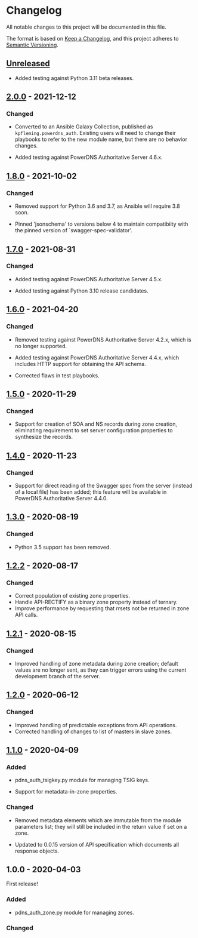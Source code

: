 # Changelog

All notable changes to this project will be documented in this file.

The format is based on [Keep a Changelog](https://keepachangelog.com/en/1.0.0/),
and this project adheres to [Semantic Versioning](https://semver.org/spec/v2.0.0.html).

## [Unreleased]

- Added testing against Python 3.11 beta releases.

## [2.0.0] - 2021-12-12

### Changed

- Converted to an Ansible Galaxy Collection, published as `kpfleming.powerdns_auth`.
  Existing users will need to change their playbooks to refer to the new module
  name, but there are no behavior changes.

- Added testing against PowerDNS Authoritative Server 4.6.x.

## [1.8.0] - 2021-10-02

### Changed

- Removed support for Python 3.6 and 3.7, as Ansible will require 3.8 soon.

- Pinned 'jsonschema' to versions below 4 to maintain compatibiity with
the pinned version of `swagger-spec-validator'.

## [1.7.0] - 2021-08-31

### Changed

- Added testing against PowerDNS Authoritative Server 4.5.x.

- Added testing against Python 3.10 release candidates.

## [1.6.0] - 2021-04-20

### Changed

- Removed testing against PowerDNS Authoritative Server 4.2.x, which is no longer
supported.

- Added testing against PowerDNS Authoritative Server 4.4.x, which includes HTTP
support for obtaining the API schema.

- Corrected flaws in test playbooks.

## [1.5.0] - 2020-11-29

### Changed

- Support for creation of SOA and NS records during zone creation, eliminating
requirement to set server configuration properties to synthesize the records.

## [1.4.0] - 2020-11-23

### Changed

- Support for direct reading of the Swagger spec from the server (instead
of a local file) has been added; this feature will be available in PowerDNS
Authoritative Server 4.4.0.

## [1.3.0] - 2020-08-19

### Changed

- Python 3.5 support has been removed.

## [1.2.2] - 2020-08-17

### Changed

- Correct population of existing zone properties.
- Handle API-RECTIFY as a binary zone property instead of ternary.
- Improve performance by requesting that rrsets not be returned in zone API calls.

## [1.2.1] - 2020-08-15

### Changed

- Improved handling of zone metadata during zone creation; default values are
  no longer sent, as they can trigger errors using the current development
  branch of the server.

## [1.2.0] - 2020-06-12

### Changed

- Improved handling of predictable exceptions from API operations.
- Corrected handling of changes to list of masters in slave zones.

## [1.1.0] - 2020-04-09

### Added

- pdns_auth_tsigkey.py module for managing TSIG keys.

- Support for metadata-in-zone properties.

### Changed

- Removed metadata elements which are immutable from the module parameters list;
  they will still be included in the return value if set on a zone.

- Updated to 0.0.15 version of API specification which documents all response objects.

## 1.0.0 - 2020-04-03

First release!

### Added

- pdns_auth_zone.py module for managing zones.

### Changed

[unreleased]: https://github.com/kpfleming/ansible-powerdns-auth/compare/v2.0.0...HEAD
[2.0.0]: https://github.com/kpfleming/ansible-powerdns-auth/compare/v1.8.0...v2.0.0
[1.8.0]: https://github.com/kpfleming/ansible-powerdns-auth/compare/v1.7.0...v1.8.0
[1.7.0]: https://github.com/kpfleming/ansible-powerdns-auth/compare/v1.6.0...v1.7.0
[1.6.0]: https://github.com/kpfleming/ansible-powerdns-auth/compare/v1.5.0...v1.6.0
[1.5.0]: https://github.com/kpfleming/ansible-powerdns-auth/compare/v1.4.0...v1.5.0
[1.4.0]: https://github.com/kpfleming/ansible-powerdns-auth/compare/v1.3.0...v1.4.0
[1.3.0]: https://github.com/kpfleming/ansible-powerdns-auth/compare/v1.2.2...v1.3.0
[1.2.2]: https://github.com/kpfleming/ansible-powerdns-auth/compare/v1.2.1...v1.2.2
[1.2.1]: https://github.com/kpfleming/ansible-powerdns-auth/compare/v1.2.0...v1.2.1
[1.2.0]: https://github.com/kpfleming/ansible-powerdns-auth/compare/v1.1.0...v1.2.0
[1.1.0]: https://github.com/kpfleming/ansible-powerdns-auth/compare/v1.0.0...v1.1.0
